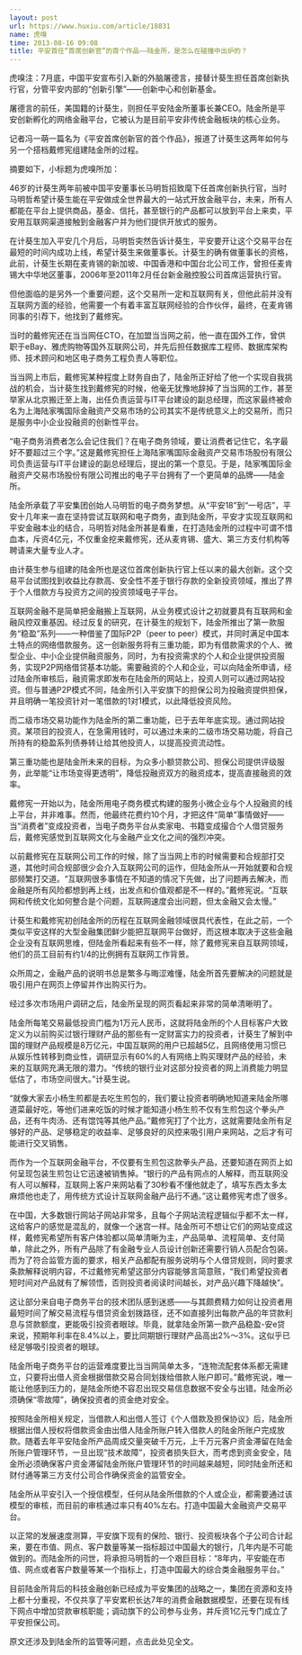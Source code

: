 ```yaml
---
layout: post
url: https://www.huxiu.com/article/18831
name: 虎嗅
time: 2013-08-16 09:08
title: 平安首任“首席创新官”的首个作品——陆金所，是怎么在碰撞中出炉的？
---
```

虎嗅注：7月底，中国平安宣布引入新的外脑屠德言，接替计葵生担任首席创新执行官，分管平安内部的“创新引擎”——创新中心和创新基金。

屠德言的前任，美国籍的计葵生，则担任平安陆金所董事长兼CEO。陆金所是平安创新孵化的网络金融平台，它被认为是目前平安非传统金融板块的核心业务。

记者冯一萌一篇名为《平安首席创新官的首个作品》，报道了计葵生这两年如何与另一个搭档戴修宪组建陆金所的过程。

摘要如下，小标题为虎嗅所加：

46岁的计葵生两年前被中国平安董事长马明哲招致麾下任首席创新执行官，当时马明哲希望计葵生能在平安做成全世界最大的一站式开放金融平台，未来，所有人都能在平台上提供商品，基金、信托，甚至银行的产品都可以放到平台上来卖，平安用互联网渠道接触到金融客户并为他们提供开放式的服务。

在计葵生加入平安几个月后，马明哲突然告诉计葵生，平安要开让这个交易平台在最短的时间内成功上线，希望计葵生来做董事长。计葵生的确有做董事长的资格，此前，计葵生长期在麦肯锡的新加坡、中国香港和中国台北公司工作，曾担任麦肯锡大中华地区董事，2006年至2011年2月任台新金融控股公司首席运营执行官。

但他面临的是另外一个重要问题，这个交易所一定和互联网有关，但他此前并没有互联网方面的经验，他需要一个有着丰富互联网经验的合作伙伴，最终，在麦肯锡同事的引荐下，他找到了戴修宪。

当时的戴修宪还在当当网任CTO，在加盟当当网之前，他一直在国外工作，曾供职于eBay、雅虎购物等国外互联网公司，并先后担任数据库工程师、数据库架构师、技术顾问和地区电子商务工程负责人等职位。

当当网上市后，戴修宪某种程度上财务自由了，陆金所正好给了他一个实现自我挑战的机会，当计葵生找到戴修宪的时候，他毫无犹豫地辞掉了当当网的工作，甚至举家从北京搬迁至上海，出任负责运营与IT平台建设的副总经理，而这家最终被命名为上海陆家嘴国际金融资产交易市场的公司其实不是传统意义上的交易所，而只是服务中小企业投融资的创新性平台。

“电子商务消费者怎么会记住我们？在电子商务领域，要让消费者记住它，名字最好不要超过三个字。”这是戴修宪担任上海陆家嘴国际金融资产交易市场股份有限公司负责运营与IT平台建设的副总经理后，提出的第一个意见。于是，陆家嘴国际金融资产交易市场股份有限公司推出的电子平台拥有了一个更简单的品牌——陆金所。

陆金所承载了平安集团创始人马明哲的电子商务梦想。从“平安18”到“一号店”，平安十几年来一直在坚持尝试互联网和电子商务，直到陆金所，平安才实现互联网和平安金融本业的结合，马明哲对陆金所甚是看重，在打造陆金所的过程中可谓不惜血本，斥资4亿元，不仅重金挖来戴修宪，还从麦肯锡、盛大、第三方支付机构等聘请来大量专业人才。

由计葵生参与组建的陆金所也是这位首席创新执行官上任以来的最大创新。这个交易平台试图找到收益比存款高、安全性不差于银行存款的全新投资领域，推出了界于个人借款方与投资方之间的投资领域电子平台。

互联网金融不是简单把金融搬上互联网，从业务模式设计之初就要具有互联网和金融风控双重基因。经过反复的研究，在计葵生的规划下，陆金所推出了第一款服务“稳盈”系列——一种借鉴了国际P2P（peer to peer）模式，并同时满足中国本土特点的网络借款服务。这一创新服务将有三重功能，即为有借款需求的个人、微型企业、中小企业提供融资服务，同时，为有投资需求的个人和企业提供投资服务，实现P2P网络借贷基本功能。需要融资的个人和企业，可以向陆金所申请，经过陆金所审核后，融资需求即发布在陆金所的网站上，投资人则可以通过网站投资。但与普通P2P模式不同，陆金所引入平安旗下的担保公司为投融资提供担保，并且明确一笔投资针对一笔借款的1对1模式，以此降低投资风险。

而二级市场交易功能作为陆金所的第二重功能，已于去年年底实现。通过网站投资。某项目的投资人，在急需用钱时，可以通过未来的二级市场交易功能，将自己所持有的稳盈系列债券转让给其他投资人，以提高投资流动性。

第三重功能也是陆金所未来的目标，为众多小额贷款公司、担保公司提供评级服务，此举能“让市场变得更透明”，降低投融资双方的融资成本，提高直接融资的效率。

戴修宪一开始以为，陆金所用电子商务模式构建的服务小微企业与个人投融资的线上平台，并非难事。然而，他最终花费约10个月，才把这件“简单”事情做好——当“消费者”变成投资者，当电子商务平台从卖家电、书籍变成撮合个人借贷服务后，戴修宪感觉到互联网文化与金融产业文化之间的强烈冲突。

以前戴修宪在互联网公司工作的时候，除了当当网上市的时候需要和合规部打交道，其他时间合规部很少会介入互联网公司的运作，但陆金所从一开始就要和合规部频繁打交道。“互联网很多事情在不知道的情况下先做，出了问题再去解决，而金融是所有风险都想到再上线，出发点和价值观都是不一样的。”戴修宪说。“互联网和传统文化如何整合是个问题，互联网速度会出问题，但太金融又会太慢。”

计葵生和戴修宪初创陆金所的历程在互联网金融领域很具代表性，在此之前，一个类似平安这样的大型金融集团鲜少能把互联网平台做好，而这根本取决于这些金融企业没有互联网思维，但陆金所看起来有些不一样，除了戴修宪来自互联网领域，他们的员工目前有约1/4的比例拥有互联网工作背景。

众所周之，金融产品的说明书总是繁多与晦涩难懂，陆金所首先要解决的问题就是吸引用户在网页上停留并作出购买行为。

经过多次市场用户调研之后，陆金所呈现的网页看起来非常的简单清晰明了。

陆金所每笔交易最低投资门槛为1万元人民币，这就将陆金所的个人目标客户大致定义为以前购买过银行理财产品的那些有一定财富实力的投资者，计葵生了解到中国的理财产品规模是8万亿元，中国互联网的用户已超越5亿，且网络使用习惯已从娱乐性转移到商业性，调研显示有60%的人有网络上购买理财产品的经验，未来的互联网充满无限的潜力。“传统的银行业对这部分投资者的网上消费能力明显低估了，市场空间很大。”计葵生说。

“就像大家去小杨生煎都是去吃生煎包的，我们要让投资者明确地知道来陆金所哪道菜最好吃，等他们进来吃饭的时候才能知道小杨生煎不仅有生煎包这个拳头产品，还有牛肉汤、还有馄饨等其他产品。”戴修宪打了个比方，这就需要陆金所有足够好的产品、足够稳定的收益率、足够良好的风控来吸引用户来网站，之后才有可能进行交叉销售。

而作为一个互联网金融平台，不仅要有生煎包这款拳头产品，还要知道在网页上如何呈现包装生煎包让它迅速被销售掉。“银行的产品有网点的人解释，而互联网没有人可以解释，互联网上客户来网站看了30秒看不懂他就走了，填写东西太多太麻烦他也走了，用传统方式设计互联网金融产品行不通。”这让戴修宪考虑了很多。

在中国，大多数银行网站子网站非常多，且每个子网站流程逻辑似乎都不太一样，这给客户的感觉是混乱的，就像一个迷宫一样。陆金所可不想让它们的网站变成这样，戴修宪希望所有客户体验都以简单清晰为主，产品简单、流程简单、支付简单，除此之外，所有产品除了有金融专业人员设计创新还需要行销人员配合包装。而为了符合监管方面的要求，相关产品都配有服务说明与个人借贷规则，同时要求条款解释说明内容，不过戴修宪希望这部分内容能够言简意赅，“我们希望投资者短时间对产品就有了解领悟，否则投资者阅读时间越长，对产品兴趣下降越快”。

这让部分来自电子商务平台的技术团队感到迷惑——与其颇费精力如何让投资者用最短时间了解交易流程与借贷资金划拨路径，还不如直接列出每款产品的年贷款利息与贷款额度，更能吸引投资者眼球。毕竟，就拿陆金所第一款产品稳盈-安e贷来说，预期年利率在8.4%以上，要比同期银行理财产品高出2%～3%。这似乎已经足够吸引投资者的眼球。

陆金所电子商务平台的运营难度要比当当网简单太多，“连物流配套体系都无需建立，只要将出借人资金根据借款交易合同划拨给借款人账户即可。”戴修宪说，唯一能让他感到压力的，是陆金所绝不容忍出现交易信息数据不安全与出错。陆金所必须确保“零故障”，确保投资者的资金绝对安全。

按照陆金所相关规定，当借款人和出借人签订《个人借款及担保协议》后，陆金所根据出借人授权将借款资金由出借人陆金所账户转入借款人的陆金所账户完成放款。随着去年平安陆金所产品周成交量突破千万元，上千万元客户资金滞留在陆金所账户管理环节，一旦出现“技术故障”，投资者损失巨大，而考虑到资金安全，陆金所必须确保客户资金滞留陆金所账户管理环节的时间越来越短，同时陆金所还和财付通等第三方支付公司合作确保资金的监管安全。

陆金所从平安引入一个授信模型，任何从陆金所借款的个人或企业，都需要通过该模型的审核，而目前的审核通过率只有40%左右。打造中国最大金融资产交易平台。

以正常的发展速度测算，平安旗下现有的保险、银行、投资板块各个子公司合计起来，要在市值、网点、客户数量等某一指标超过中国最大的银行，几年内是不可能做到的。而陆金所的问世，将承担马明哲的一个艰巨目标：“8年内，平安能在市值、网点或者客户数量等某一个指标上，打造中国最大的综合类金融服务平台。”

目前陆金所背后的科技金融创新已经成为平安集团的战略之一，集团在资源和支持上都十分重视，不仅共享了平安累积长达7年的消费金融数据模型，还要在现有线下网点中增加贷款审核职能；调动旗下的公司参与业务，并斥资1亿元专门成立了平安担保公司。

原文还涉及到陆金所的监管等问题，点击此处见全文。

